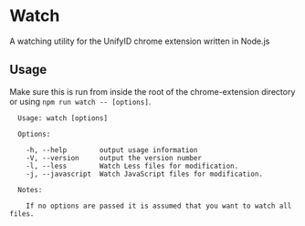 # Watch
A watching utility for the UnifyID chrome extension written in Node.js

## Usage
Make sure this is run from inside the root of the chrome-extension directory or
using `npm run watch -- [options]`.
```
  Usage: watch [options]

  Options:

    -h, --help        output usage information
    -V, --version     output the version number
    -l, --less        Watch Less files for modification.
    -j, --javascript  Watch JavaScript files for modification.

  Notes:

    If no options are passed it is assumed that you want to watch all files.
```

